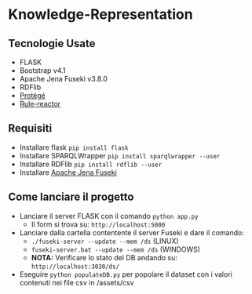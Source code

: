 # Knowledge-Representation

## Tecnologie Usate
- FLASK
- Bootstrap v4.1
- Apache Jena Fuseki v3.8.0
- RDFlib 
- [Protégé](https://github.com/antoniofaienza93/Knowledge-Representation/blob/master/docs/ontology.md#definizione-di-unontologia) 
- [Rule-reactor](https://github.com/anywhichway/rule-reactor#rule-reactor)


## Requisiti

- Installare flask `pip install flask`
- Installare SPARQLWrapper `pip install sparqlwrapper --user`
- Installare RDFlib `pip install rdflib --user`
- Installare [Apache Jena Fuseki](https://jena.apache.org/download/#apache-jena-fuseki)



## Come lanciare il progetto

- Lanciare il server FLASK con il comando `python app.py`
    - Il form si trova su: `http://localhost:5000`
- Lanciare dalla cartella contentente il server Fuseki e dare il comando:
    - ```./fuseki-server --update --mem /ds``` (LINUX)
    -  ```fuseki-server.bat --update --mem /ds``` (WINDOWS)
    - **NOTA:** Verificare lo stato del DB andando su: `http://localhost:3030/ds/`
- Eseguire ```python populateDB.py``` per popolare il dataset con i valori contenuti nei file csv in /assets/csv


